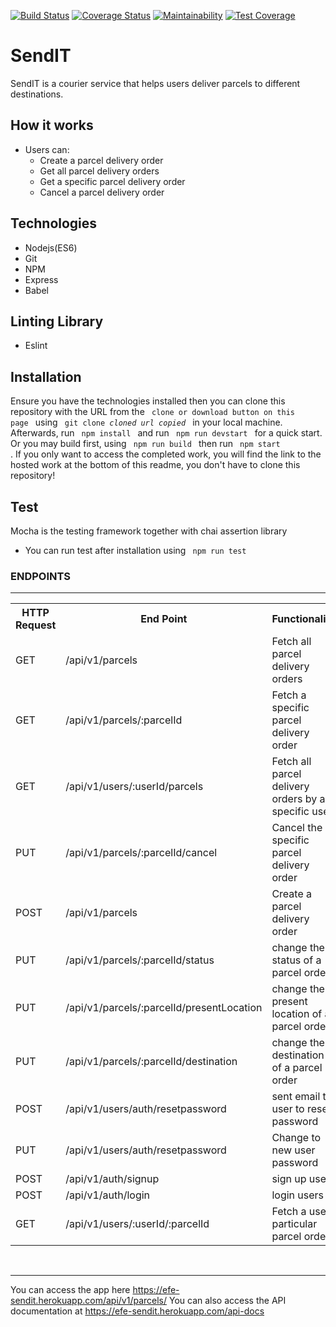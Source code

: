 [![Build Status](https://travis-ci.com/EfeAgare/SendIT.svg?branch=develop)](https://travis-ci.com/EfeAgare/SendIT)
[![Coverage Status](https://coveralls.io/repos/github/EfeAgare/SendIT/badge.svg?branch=develop)](https://coveralls.io/github/EfeAgare/SendIT?branch=develop)
[![Maintainability](https://api.codeclimate.com/v1/badges/8cfea949850e7e1e820d/maintainability)](https://codeclimate.com/github/EfeAgare/SendIT/maintainability)
[![Test Coverage](https://api.codeclimate.com/v1/badges/8cfea949850e7e1e820d/test_coverage)](https://codeclimate.com/github/EfeAgare/SendIT/test_coverage)
# SendIT
SendIT is a courier service that helps users deliver parcels to different destinations.

## How it works 
* Users can:
    * Create a parcel delivery order
    * Get all parcel delivery orders
    * Get a specific parcel delivery order
    * Cancel a parcel delivery order
    
## Technologies
  * Nodejs(ES6)
  * Git
  * NPM
  * Express
  * Babel

## Linting Library
  * Eslint
  
## Installation
  Ensure you have the technologies installed then you can clone this repository with the URL from the <code> clone or download button on this page </code> using <code> git clone *cloned url copied* </code> in your local machine. Afterwards, run <code> npm install </code>  and run  <code> npm run devstart </code>  for a quick start. Or you may build first, using <code> npm run build </code> then run <code> npm start </code>.
If you only want to access the completed work, you will find the link to the hosted work at the bottom of this readme, you don't have to clone this repository!

## Test
  Mocha is the testing framework together with chai assertion library
  * You can run test after installation using <code> npm run test </code>   

<h3>ENDPOINTS</h3>
<hr>
<table>
  <tr>
      <th>HTTP Request</th>
      <th>End Point</th>
      <th>Functionality</th>
  </tr>
  <tr>
      <td>GET</td>
      <td>/api/v1/parcels</td>
      <td>Fetch all parcel delivery orders</td>
  </tr>
  <tr>
      <td>GET</td>
      <td>/api/v1/parcels/:parcelId</td>
      <td>Fetch a specific parcel delivery order</td>
  </tr>
  <tr>
      <td>GET</td>
      <td>/api/v1/users/:userId/parcels</td>
      <td>Fetch all parcel delivery orders by a specific user</td>
  </tr>
   <tr>
      <td>PUT</td>
      <td>/api/v1/parcels/:parcelId/cancel</td>
      <td>Cancel the specific parcel delivery order</td>
  </tr>
  <tr>
      <td>POST</td>
      <td>/api/v1/parcels</td>
      <td>Create a parcel delivery order</td>
  </tr>
  <tr>
      <td>PUT</td>
      <td>/api/v1/parcels/:parcelId/status</td>
      <td>change the status of a parcel order </td>
  </tr>
  <tr>
      <td>PUT</td>
      <td>/api/v1/parcels/:parcelId/presentLocation</td>
      <td>change the present location of a parcel order </td>
  </tr>
  <tr>
      <td>PUT</td>
      <td>/api/v1/parcels/:parcelId/destination</td>
      <td>change the destination of a parcel order </td>
  </tr>
  <tr>
      <td>POST</td>
      <td>/api/v1/users/auth/resetpassword</td>
      <td>sent email to user to reset password</td>
  </tr>
  <tr>
      <td>PUT</td>
      <td>/api/v1/users/auth/resetpassword</td>
      <td>Change to new user password</td>
  </tr>
  <tr>
      <td>POST</td>
      <td>/api/v1/auth/signup</td>
      <td>sign up users </td>
  </tr>
   <tr>
      <td>POST</td>
      <td>/api/v1/auth/login</td>
      <td>login users </td>
  </tr>
   <tr>
      <td>GET</td>
      <td>/api/v1/users/:userId/:parcelId</td>
      <td>Fetch a user particular parcel order </td>
  </tr>
</table>

<br/>
<hr>

You can access the app here https://efe-sendit.herokuapp.com/api/v1/parcels/
You can also access the API documentation at https://efe-sendit.herokuapp.com/api-docs